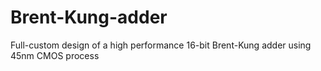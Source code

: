# Brent-Kung-adder
Full-custom design of a high performance 16-bit Brent-Kung adder using 45nm CMOS process
